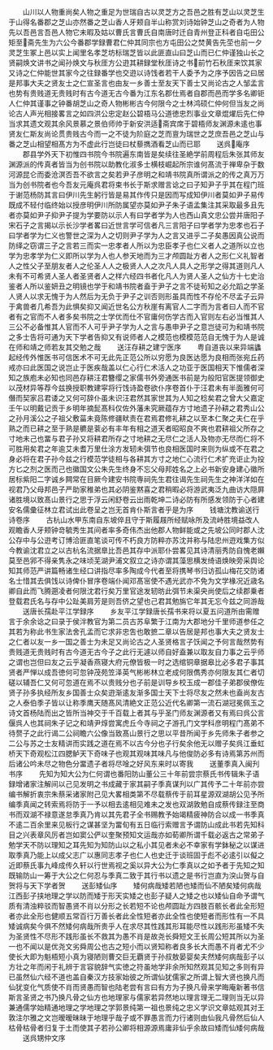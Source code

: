 <!-- { "loadSidebar": true } -->
　　山川以人物重尚矣人物之重足为世瑞自古以灵芝方之吾邑之胜有芝山以灵芝生于山得名番郡之芝山亦然番之芝山香人牙颊自半山称赏刘诗始钟芝山之奇者为人物先以吾邑言吾邑人物它未暇及姑以曹氏言曹氏自南唐时迁自青州登正科者自屯田公矩至斋先生为六公今番郡学録曹君仁仲其同宗也方屯田公之焚黄告先茔也前一夕灵芝生冢上邑以实上闻里名孝芝坊标瑞芝皆以此匪直山曰芝山而已仁仲谨独山长之贤嗣焕文讲书之闻孙焕文与秋厓方公逰其耕録堂秋厓诗之书前竹石秋厓来饮其家又诗之仁仲能世其家今之往録番学也交逰以诗饯者若干人委予为之序予因告之曰居是邦事大夫之贤友士之仁宣圣言也由友一乡善士至友天下善士又尚论古之人邹孟言也势有贵贱道无贵贱时有古今道无古今番为江东名郡仕焉者自郡而邑而学多名卿钜人仁仲其谨事之钟番胡芝山之奇人物彬彬古今何限今之士林鸿硕仁仲何但当友之尚论古人声光相接畧言之如四洪公忠定赵公碧梧马公道徳忠烈事业文章焜燿后先仁仲当求其遗文观其余风景慕之景伯师帅于新安洪适斋宾席于碧梧师友渊源未逺也事贤友仁斯友尚论贯贵贱古今而一之不徒为阶庭之芝而亶为瑞世之芝庶吾邑之芝山与番之芝山相望相髙方为不虚此行岂徒曰杖藜擕酒看芝山而已耶
　　送呉庵序
　　郡县学外天下初惟四书院今书院遍东南皆是矣续往圣絶学前周程后朱张其师友渊源派的传真者皆当为创书院以助教化淑多士横枝崛起所宗谁何髙流于禅卑杂于数河源昆仑而委沧溟否吾不欲言之矣若尹子彦明之和靖书院真所谓派之的传之真万万当为创书院者也今吾友元庵呉君将束书长于斯求赠言谂之曰子知尹子乎其在程门班于谢范杨防其言曰伊川先生躬行皆是易其作传只是因而写成知伊川者莫如尹子易传既成不轻付临终始以授彦明伊川所防属望亦莫如尹子朱子语孟集注其采取最多且先者亦莫如尹子抑尹子提为学要防以示人有曰学者学为人也西山真文忠公尝并唐阳子宋石子之言揭以示长沙学者畧曰近世言学可信者凡三言阳子曰学者学为忠孝也石子曰学者学为仁义也警世之深为人之切则尹子学为人之言又进乎二子矣愚因真公说而防绎之窃谓三子之言若三而实一忠孝者人所以为忠臣孝子也仁义者人之道所以立也学为忠孝学为仁义即所以学为人也人参天地而为三才颅圆趾方者人之形仁义礼智者人之性父子至朋友者人之伦圣人人之极贤人人之次凡人具人之形学之得其道则凡人未有不可希贤人圣人者圣贤者人之样六经四书者化凡人为贤人圣人之仙方十七史治鉴者人所以鉴妍丑之明镜也学于和靖书院者盍于尹子之言不徒茍知之必允蹈之学圣人贤人以求无愧于为人然后为无负于尹子之训否则形虽具而性不存伦不尽孟子云异于禽兽者几希吾为此惧矣抑又闻近世名公方秋崖有离官人二字而为言者曰人而不官者有之官而不人者多矣书院之士学优而仕不官庸何伤学古而入官则左右必当惟其人三公不必备惟其人官而不人可乎尹子学为人之言与愚申尹子之意岂徒可为和靖书院之多士告将可通为天下学者告抑又有说师者人之模范也模模范范自无愧于为人是诚在师和靖之师若友其交勉之哉
　　送汪存耕之建宁医序
　　粤自道丧以来异端蠭起经传外惟医书可信医术不可无此先正范公所以穷愿为良医达愿为良相而张宛丘药戒亦曰此医国之说岂止于医疾哉盖以仁心行仁术活人之功亚于医国相天下惟儒者深知之族庖未必知也同邑存耕汪君簪缨之家儒书外旁通医书前是为般阳官医提领御史以茂材异等荐今兹换授职教建寜将行饯诗盈卷欲仆序卷首仆于汪君未有半面雅何可僭而契家吕君诿之又何可辞仆虽未识汪君然其家世其为人知之稔矣君之曾大父嘉定壬午以明戴记贡于乡明年摘髭髙科仅佐外藩未究厥蕴存方寸地遗子孙耕之君秀山公之孙月溪公之子祖父敷菑未竟陈修疆畎责在君焉君修礼耕之以至本仁聚之夫仁在乎熟之而已耕之至于熟是穮是蓘必有丰年有相之道天者昭昭良不爽也君耕祖父所存之寸地未己也畱与君子孙又将耕君所存之寸地耕之无尽仁之活人及物亦无尽而仁将不可胜用矣君之年逾艾未耆万里仕涂方发轫未弭节也良相医国时来则为纵或不在君之身必将在君子孙今兹之行模范学徒相与各耕其方寸之地仁心流行仁术扩充讵止为投方匕之剂之医而己也徽国文公朱先生终身不忘父母邦姓名之上必书新安身建心徽所居标紫阳二字诚乡闗常在目厥今建安书院専祠先生君往谒先生祠先生之神洋洋如在视君乃父母邦邑子严助家稚弟也其必阴鉴黙喜之君稍暇必将游武夷泛九曲访大隠屛诸胜境以致髙山景行之思于浮云闲舒卷云出雨乾坤二诗必防有所感发领防于心者建安名儒彚征林立君试出此卷呈之岂无首肯仆斯言者乎是为序
　　钱塘沈教谕送行诗卷序
　　古杭山水甲东南自东坡倅且守于斯履屐所经赋咏所及流峙胜境益改人观瞻香人牙颊钟竒毓秀生其间者率多奇伟杰出他郡人物鲜能或之先坡公同时郡人沈公存中与公逰考订博洽匪直笔谈可传不朽良方防粹亦苏沈并称与陆忠州逰戏集方似今教谕沈君立之以古杭名流据臯比吾邑其存中派耶仆尝畧见其诗清丽秀防自愧老嬾莫至邑郛不得亲隽永之味顷芜湖尹浦文叙立之诗亦谓其藻思横发绮语焕映旁采舆论知其师范严讲篇畅诸生经口讲指尽率多陶成今代者至将携琴书归访孤山梅花交防诸名士惜其去俱饯以诗俾仆冒序卷端仆闻邓髙宻使不遇光武亦不免为文学椽况近歳名卿自此而飞腾遡凌者何限沈君行矣万里官途发轫昉此弭节未渠央尚使后之续郡乗者登载君氏名与存中公趾美肩芳是则吾侪之望也己君其勉旃它年其无忘今兹之同游哉
　　送唐长孺赴平江学録序
　　乡友平江学録唐长孺书来将以夏五问道所由需赠言于余余谂之曰录于侯泮教官为第二员古苏阜繁于江南为大郡地分千里师道参任之其若为称此书生家法舍孔孟而它求非忠吿也敢摭二章以告居是邦也事大夫之贤友士之仁者以友一乡一国之善士为未足又尚论古之人圣贤格言子饫闻之予何言哉然势有贵贱道无贵贱时有古今道无古今子之此行无遽以师自好盍兼以取友自力事之云乎师之谓也岂但曰友之云乎凝香燕寝大府元僚皆极一时之选绾铜章据皋比必多君子事其贤者严惮以成吾徳何可忽钟茂苑笠泽英气彬彬林立老成何限儁秀亦何限友其仁者切磋以辅吾仁又何可忽道在焉不以贵贱分也子前是训导乡校玉成一郡佳子弟郡侯僚佐贤子孙多执经所友乡国善士众矣逰渐逺友渐多国士天下士将尽友之然未也盍尚友古之人泰伯季子皆以让称季鹰天随髙风清絶文正范公近代名卿第一流石湖冠冕佩玉之诗文首杨陆而出之皆所当神交于千百载上者其与乎圣门师友渊源者又有焉曰呉公言偃呉人也其祠朱子记之和靖尹焞尝寓虎丘今寺祠之子游孔门文学科彦明程门髙弟不待赘子之此行谒二公祠瞻六公像当致髙山景行之思以平昔所闻于乡先师朱子者参之二公与苏之士友精讲而实践之道在焉不以古今分也子行矣余他无以赠子矣呉江垂虹桥天下奇观松江四腮鲈天下奇味子也观其观味其味凡与他俊防必多有诗焉第苏州而后诸公吟未尽之物色分畱遗子者将尽唫之好风东来时以寄我
　　送董季真入闽刋书序
　　先知为知大公为仁何谓也番阳防山董公三十年前尝宗蔡氏书传辑朱子语録增诸家注解间以己见发明之书成藏于家其嗣子季真谋刋以广其传予二十年前亦尝编书解折衷宗朱蔡采诸家附己见大畧相类第不尽载蔡传于前耳星源双湖胡公见予所编季真闻之转索焉将防于一予以相去逺相见难未之发也双湖敦勉自成蔡传録注至商书而双湖不禄意遂怠季真乃肯以其先君子全书赐教予始竭精疲神防合以成一书季真不逺二百余里来见板行之谋甚坚为畱旬有五日临行索赠言予谓防山成此书若先知科目之兴表章风厉者岂如窦公俨以奎聚预知文运哉亦如荀卿所谓千载必返古之常弟子勉学天不防以理知之耳先知为知防山以之私小其见者未必不幸家有学鉢秘之以谋进取季真乃能上以成父志广以惠同志孝子也仁人也史迁于谈班固于彪不必逺引以儗之近即蔡氏事九峰成传久轩以行世焉视之奚以异大公为仁季真以之如予者于先知之知既输防山一筹于大公之仁何忍与季真二致于其行书以遗之是书行岂直为湥山贺与自贺将与天下学者贺
　　送彭矮仙序
　　矮何病哉矮若陋也矮而仙不陋矣矮何病哉江西彭子挟地理之学以防而矮于形天实矮之也彭子疑人之矮之也以矮仙自命予谓气质有清浊粹驳而智愚贤不肖以分形之长若短不论也颅圆趾方四肢百骸长者此全形短者亦此全形也健顺五常百行万善长者此全性短者亦此全性也使短者而形性有一不具矮诚病矣今俱不然矮何病哉所贵乎人在求尽其性践其形耳能尽性以践形形虽矮不失为圣贤性不尽形不践形虽长不救其为愚不肖是故尧长舜短文王长周公短其所以为圣一也不闻以是优尧文劣舜周公也古之短小而以贤知称者良多长大而愚不肖者尤不少使长大即为魁梧短小真为寝陋则曹交巨无覇贤于孙叔敖晏婴矣夫然矮何病哉彭子以方壮之年而闲于礼辨于言容貌辞气实徳之符虽地学非余所知然观其见知之多则有异已虽然仙六经不道也盖自秦汉方技家始彼之所谓仙犹儒家之所谓上智大贤也换凡而仙犹变化气质使不肖而贤愚而智也陆老尝有言曰有方为子换凡骨来学晦庵新著书信斯言圣贤之书乃换凡骨之仙方也地理家与儒家若异然地以理言理无二理则当无以异兼通儒学始精通地理之学地理之学郭景纯第一祖也景纯之忠义学识文章姑观其对王敦注尔雅之文岂暧暧昧昧于地理乎哉子或不罪愚言而力行诸则由仙我凡骨然后仙人枯骨枯骨者归复于土而使其子若孙公卿将相源源焉庸非仙乎余故曰矮而仙矮何病哉
　　送呉甥仲文序
